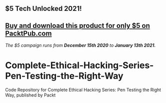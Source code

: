 ## $5 Tech Unlocked 2021!
[Buy and download this product for only $5 on PacktPub.com](https://www.packtpub.com/)
-----
*The $5 campaign         runs from __December 15th 2020__ to __January 13th 2021.__*

# Complete-Ethical-Hacking-Series-Pen-Testing-the-Right-Way
Code Repository for Complete Ethical Hacking Series: Pen Testing the Right Way, published by Packt
